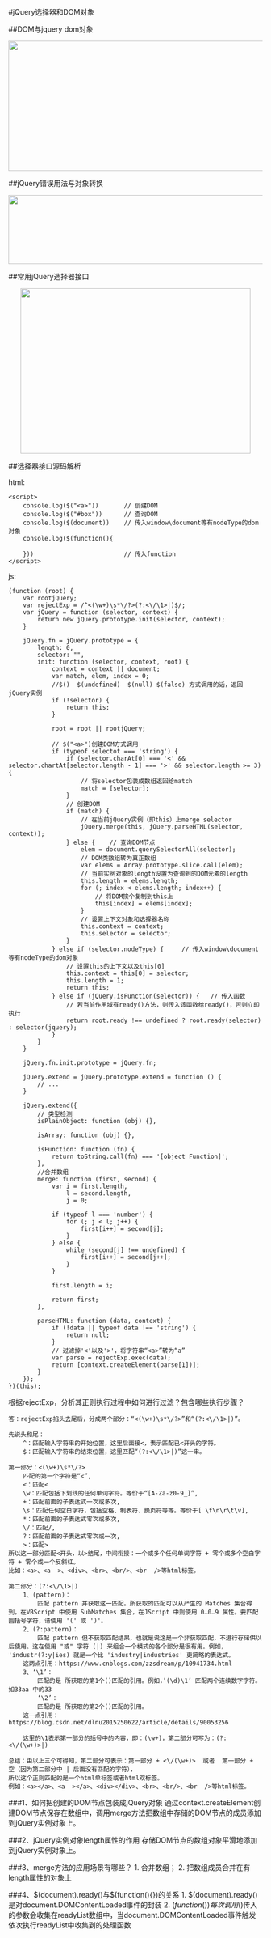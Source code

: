 #jQuery选择器和DOM对象

##DOM与jquery dom对象
<div style="text-align: center;">
    <img src="./images/DOM与jquerydom对象1.png" width="529px" height="257px">
</div>


##jQuery错误用法与对象转换
<div style="text-align: center;">
    <img src="./images/jQuery错误用法与对象转换1.png" width="579px" height="136px">
</div>

##常用jQuery选择器接口
<div style="text-align: center;">
    <img src="./images/常用jQuery选择器接口1.png" width="456px" height="327px">
</div>

##选择器接口源码解析

html:

    <script>
        console.log($("<a>"))       // 创建DOM
        console.log($("#box"))      // 查询DOM
        console.log($(document))	// 传入window\document等有nodeType的dom对象
        console.log($(function(){
            
        }))	                        // 传入function
    </script>

js:

    (function (root) {
        var rootjQuery;
        var rejectExp = /^<(\w+)\s*\/?>(?:<\/\1>|)$/;
        var jQuery = function (selector, context) {
            return new jQuery.prototype.init(selector, context);
        }

        jQuery.fn = jQuery.prototype = {
            length: 0,
            selector: "",
            init: function (selector, context, root) {
                context = context || document;
                var match, elem, index = 0;
                //$()  $(undefined)  $(null) $(false) 方式调用的话，返回jQuery实例
                if (!selector) {
                    return this;
                }

                root = root || rootjQuery;

                // $("<a>")创建DOM方式调用
                if (typeof selectot === 'string') {
                    if (selector.charAt[0] === '<' && selector.chartAt[selector.length - 1] === '>' && selector.length >= 3) {
                        // 将selector包装成数组返回给match
                        match = [selector];
                    }
                    // 创建DOM
                    if (match) {
                        // 在当前jQuery实例（即this）上merge selector
                        jQuery.merge(this, jQuery.parseHTML(selector, context));
                    } else {    // 查询DOM节点
                        elem = document.querySelectorAll(selector);
                        // DOM类数组转为真正数组
                        var elems = Array.prototype.slice.call(elem);
                        // 当前实例对象的length设置为查询到的DOM元素的length
                        this.length = elems.length;
                        for (; index < elems.length; index++) {
                            // 将DOM挨个复制到this上
                            this[index] = elems[index];
                        }
                        // 设置上下文对象和选择器名称
                        this.context = context;
                        this.selector = selector;
                    }
                } else if (selector.nodeType) {     // 传入window\document等有nodeType的dom对象
                    // 设置this的上下文以及this[0]
                    this.context = this[0] = selector;
                    this.length = 1;
                    return this;
                } else if (jQuery.isFunction(selector)) {   // 传入函数
                    // 若当前作用域有ready()方法，则传入该函数给ready()，否则立即执行
                    return root.ready !== undefined ? root.ready(selector) : selector(jquery);
                }
            }
        }

        jQuery.fn.init.prototype = jQuery.fn;

        jQuery.extend = jQuery.prototype.extend = function () {
            // ...
        }

        jQuery.extend({
            // 类型检测
            isPlainObject: function (obj) {},
            
            isArray: function (obj) {},

            isFunction: function (fn) {
                return toString.call(fn) === '[object Function]';
            },
            //合并数组
            merge: function (first, second) {
                var i = first.length,
                    l = second.length,
                    j = 0;
                    
                if (typeof l === 'number') {
                    for (; j < l; j++) {
                        first[i++] = second[j];
                    }
                } else {
                    while (second[j] !== undefined) {
                        first[i++] = second[j++];
                    }
                }

                first.length = i;

                return first;
            },
            
            parseHTML: function (data, context) {
                if (!data || typeof data !== 'string') {
                    return null;
                }
                // 过滤掉'<'以及'>'，将字符串“<a>”转为“a”
                var parse = rejectExp.exec(data);
                return [context.createElement(parse[1])];
            }
        });
    })(this);

根据rejectExp，分析其正则执行过程中如何进行过滤？包含哪些执行步骤？

    答：rejectExp掐头去尾后，分成两个部分：“<(\w+)\s*\/?>”和“(?:<\/\1>|)”。

    先说头和尾：
        ^：匹配输入字符串的开始位置，这里后面接<，表示匹配已<开头的字符。
        $：匹配输入字符串的结束位置，这里匹配“(?:<\/\1>|)”这一串。

    第一部分：<(\w+)\s*\/?>
        匹配的第一个字符是“<”,
        <：匹配<
        \w：匹配包括下划线的任何单词字符。等价于“[A-Za-z0-9_]”,
        +：匹配前面的子表达式一次或多次,
        \s：匹配任何空白字符，包括空格、制表符、换页符等等。等价于[ \f\n\r\t\v],
        *：匹配前面的子表达式零次或多次,
        \/：匹配/,
        ?：匹配前面的子表达式零次或一次,
        >：匹配>
    所以这一部分匹配<开头，以>结尾，中间衔接：一个或多个任何单词字符 + 零个或多个空白字符 + 零个或一个反斜杠。
    比如：<a>、<a  >、<div>、<br>、<br/>、<br  />等html标签。

    第二部分：(?:<\/\1>|)
        1、(pattern)：
            匹配 pattern 并获取这一匹配。所获取的匹配可以从产生的 Matches 集合得到，在VBScript 中使用 SubMatches 集合，在JScript 中则使用 0…0…9 属性。要匹配圆括号字符，请使用 '(' 或 ')'。
        2、(?:pattern)：
            匹配 pattern 但不获取匹配结果，也就是说这是一个非获取匹配，不进行存储供以后使用。这在使用 "或" 字符 (|) 来组合一个模式的各个部分是很有用。例如， 'industr(?:y|ies) 就是一个比 'industry|industries' 更简略的表达式。
        这两点引用：https://www.cnblogs.com/zzsdream/p/10941734.html
        3、‘\1’：
            匹配的是 所获取的第1个()匹配的引用。例如，’(\d)\1’ 匹配两个连续数字字符。如33aa 中的33
            ‘\2’：
            匹配的是 所获取的第2个()匹配的引用。
        这一点引用：https://blog.csdn.net/dlnu2015250622/article/details/90053256

        这里的\1表示第一部分的括号中的内容，即：(\w+)，第二部分可写为：(?:<\/(\w+)>|)

    总结：由以上三个可得知，第二部分可表示：第一部分 + <\/(\w+)>  或者  第一部分 + 空（因为第二部分中 | 后面没有匹配的字符），
    所以这个正则匹配的是一个html单标签或者html双标签。
    例如：<a></a>、<a  ></a>、<div></div>、<br>、<br/>、<br  />等html标签。

###1、如何把创建的DOM节点包装成jQuery对象
    通过context.createElement创建DOM节点保存在数组中，调用merge方法把数组中存储的DOM节点的成员添加到jQuery实例对象上。

###2、jQuery实例对象length属性的作用
    存储DOM节点的数组对象平滑地添加到jQuery实例对象上。

###3、merge方法的应用场景有哪些？
    1. 合并数组；
    2. 把数组成员合并在有length属性的对象上

###4、\$(document).ready()与\$(function(){})的关系 
    1. $(document).ready()是对document.DOMContentLoaded事件的封装
    2. $(function(){})每次调用$()传入的参数会收集在readyList数组中，当document.DOMContentLoaded事件触发依次执行readyList中收集到的处理函数
